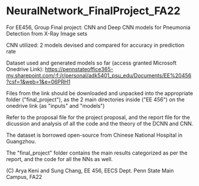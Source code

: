 # NeuralNetwork_FinalProject_FA22
For EE456, Group Final project: CNN and Deep CNN models for Pneumonia Detection from X-Ray Image sets

CNN utilized: 2 models devised and compared for accuracy in prediction rate

Dataset used and generated models so far (access granted Microsoft Onedrive Link): https://pennstateoffice365-my.sharepoint.com/:f:/r/personal/adk5401_psu_edu/Documents/EE%20456?csf=1&web=1&e=06PRH1

Files from the link should be downloaded and unpacked into the appropriate folder ("final_project"), as the 2 main directories inside ("EE 456") on the onedrive link (as "inputs" and "models")

Refer to the proposal file for the project proposal, and the report file for the dicussion and analysis of all the code and the theory of the DCNN and CNN. 

The dataset is borrowed open-source from Chinese National Hospital in Guangzhou. 

The "final_project" folder contains the main results categorized as per the report, and the code for all the NNs as well.

(C) Arya Keni and Sung Chang, EE 456, EECS Dept. Penn State Main Campus, FA22
